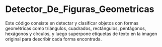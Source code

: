 # Detector_De_Figuras_Geometricas
Este código consiste en detectar y clasificar objetos con formas geométricas como triángulos, cuadrados, rectángulos, pentágonos, hexágonos y círculos, y luego superpone etiquetas de texto en la imagen original para describir cada forma encontrada.
